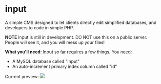input
=====
A simple CMS designed to let clients directly edit simplified databases, and developers to code in simple PHP.

**NOTE**
Input is still in development.  DO NOT use this on a public server.  People will see it, and you will mess up your files!

**What you'll need:**
Input so far requires a few things.  You need:
- A MySQL database called "input"
- An auto-increment primary index column called "id" 



Current preview:
<img src='http://i.imgur.com/1aTHAQ7.png' />
